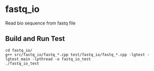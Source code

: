 fastq_io
=======

Read bio sequence from fastq file

Build and Run Test
----------
    cd fastq_io/
    g++ src/fastq_io/fastq_*.cpp test/fastq_io/fastq_*.cpp -lgtest -lgtest_main -lpthread -o fastq_io_test
    ./fastq_io_test
